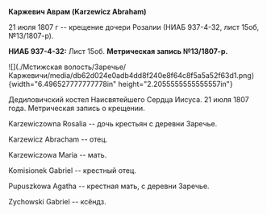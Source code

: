 **Каржевич Аврам (Karzewicz Abraham)**

21 июля 1807 г -- крещение дочери Розалии (НИАБ 937-4-32, лист 15об,
№13/1807-р).

**НИАБ 937-4-32:** Лист 15об. **Метрическая запись №13/1807-р.**

![](./Мстижская волость/Заречье/Каржевичи/media/db62d024e0adb4dd8f240e8f64c8f5a5a52f63d1.png){width="6.496527777777778in"
height="2.2055555555555557in"}

Дедиловичский костел Наисвятейшего Сердца Иисуса. 21 июля 1807 года.
Метрическая запись о крещении.

Karzewiczowna Rosalia -- дочь крестьян с деревни Заречье.

Karzewicz Abracham -- отец.

Karzewiczowa Maria -- мать.

Komisionek Gabriel -- крестный отец.

Pupuszkowa Agatha -- крестная мать, с деревни Заречье.

Zychowski Gabriel -- ксёндз.
